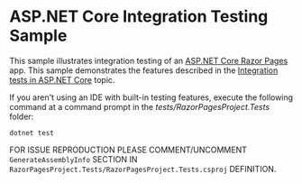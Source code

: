 # ASP.NET Core Integration Testing Sample

This sample illustrates integration testing of an [ASP.NET Core Razor Pages](https://docs.microsoft.com/aspnet/core/mvc/razor-pages) app. This sample demonstrates the features described in the [Integration tests in ASP.NET Core](https://docs.microsoft.com/aspnet/core/test/integration-tests) topic.

If you aren't using an IDE with built-in testing features, execute the following command at a command prompt in the *tests/RazorPagesProject.Tests* folder:

```console
dotnet test
```


FOR ISSUE REPRODUCTION PLEASE COMMENT/UNCOMMENT `GenerateAssemblyInfo` SECTION IN `RazorPagesProject.Tests/RazorPagesProject.Tests.csproj` DEFINITION.

